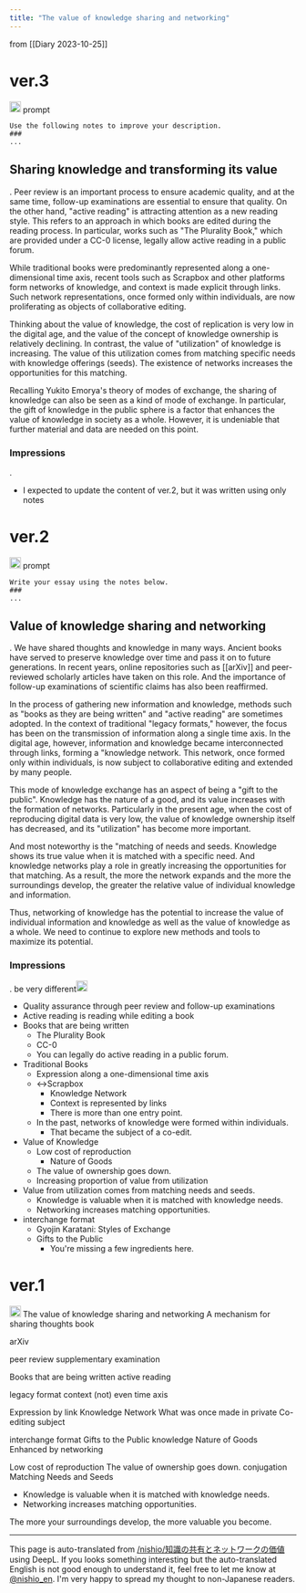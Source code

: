 ```yaml
---
title: "The value of knowledge sharing and networking"
---
```


from  [[Diary 2023-10-25]]

# ver.3
<img src='https://scrapbox.io/api/pages/nishio-en/gpt/icon' alt='gpt.icon' height="19.5"/>
prompt

```
Use the following notes to improve your description.
###
...
```


## Sharing knowledge and transforming its value
.
Peer review is an important process to ensure academic quality, and at the same time, follow-up examinations are essential to ensure that quality. On the other hand, "active reading" is attracting attention as a new reading style. This refers to an approach in which books are edited during the reading process. In particular, works such as "The Plurality Book," which are provided under a CC-0 license, legally allow active reading in a public forum.

While traditional books were predominantly represented along a one-dimensional time axis, recent tools such as Scrapbox and other platforms form networks of knowledge, and context is made explicit through links. Such network representations, once formed only within individuals, are now proliferating as objects of collaborative editing.

Thinking about the value of knowledge, the cost of replication is very low in the digital age, and the value of the concept of knowledge ownership is relatively declining. In contrast, the value of "utilization" of knowledge is increasing. The value of this utilization comes from matching specific needs with knowledge offerings (seeds). The existence of networks increases the opportunities for this matching.

Recalling Yukito Emorya's theory of modes of exchange, the sharing of knowledge can also be seen as a kind of mode of exchange. In particular, the gift of knowledge in the public sphere is a factor that enhances the value of knowledge in society as a whole. However, it is undeniable that further material and data are needed on this point.

### Impressions
.
- I expected to update the content of ver.2, but it was written using only notes

# ver.2
<img src='https://scrapbox.io/api/pages/nishio-en/gpt/icon' alt='gpt.icon' height="19.5"/>
prompt

```
Write your essay using the notes below.
###
...
```


## Value of knowledge sharing and networking
.
We have shared thoughts and knowledge in many ways. Ancient books have served to preserve knowledge over time and pass it on to future generations. In recent years, online repositories such as [[arXiv]] and peer-reviewed scholarly articles have taken on this role. And the importance of follow-up examinations of scientific claims has also been reaffirmed.

In the process of gathering new information and knowledge, methods such as "books as they are being written" and "active reading" are sometimes adopted. In the context of traditional "legacy formats," however, the focus has been on the transmission of information along a single time axis. In the digital age, however, information and knowledge became interconnected through links, forming a "knowledge network. This network, once formed only within individuals, is now subject to collaborative editing and extended by many people.

This mode of knowledge exchange has an aspect of being a "gift to the public". Knowledge has the nature of a good, and its value increases with the formation of networks. Particularly in the present age, when the cost of reproducing digital data is very low, the value of knowledge ownership itself has decreased, and its "utilization" has become more important.

And most noteworthy is the "matching of needs and seeds. Knowledge shows its true value when it is matched with a specific need. And knowledge networks play a role in greatly increasing the opportunities for that matching. As a result, the more the network expands and the more the surroundings develop, the greater the relative value of individual knowledge and information.

Thus, networking of knowledge has the potential to increase the value of individual information and knowledge as well as the value of knowledge as a whole. We need to continue to explore new methods and tools to maximize its potential.

### Impressions
.
be very different<img src='https://scrapbox.io/api/pages/nishio-en/nishio/icon' alt='nishio.icon' height="19.5"/>
- Quality assurance through peer review and follow-up examinations
- Active reading is reading while editing a book
- Books that are being written
    - The Plurality Book
    - CC-0
    - You can legally do active reading in a public forum.
- Traditional Books
    - Expression along a one-dimensional time axis
    - ↔Scrapbox
        - Knowledge Network
        - Context is represented by links
        - There is more than one entry point.
    - In the past, networks of knowledge were formed within individuals.
        - That became the subject of a co-edit.
- Value of Knowledge
    - Low cost of reproduction
        - Nature of Goods
    - The value of ownership goes down.
    - Increasing proportion of value from utilization
- Value from utilization comes from matching needs and seeds.
    - Knowledge is valuable when it is matched with knowledge needs.
    - Networking increases matching opportunities.
- interchange format
    - Gyojin Karatani: Styles of Exchange
    - Gifts to the Public
        - You're missing a few ingredients here.


# ver.1
<img src='https://scrapbox.io/api/pages/nishio-en/nishio/icon' alt='nishio.icon' height="19.5"/>
The value of knowledge sharing and networking
A mechanism for sharing thoughts
book

arXiv

peer review
supplementary examination

Books that are being written
active reading

legacy format
context
(not) even
time axis

Expression by link
Knowledge Network
What was once made in private
Co-editing subject

interchange format
Gifts to the Public
knowledge
Nature of Goods
Enhanced by networking

Low cost of reproduction
The value of ownership goes down.
conjugation
Matching Needs and Seeds
- Knowledge is valuable when it is matched with knowledge needs.
- Networking increases matching opportunities.

The more your surroundings develop, the more valuable you become.

---
This page is auto-translated from [/nishio/知識の共有とネットワークの価値](https://scrapbox.io/nishio/知識の共有とネットワークの価値) using DeepL. If you looks something interesting but the auto-translated English is not good enough to understand it, feel free to let me know at [@nishio_en](https://twitter.com/nishio_en). I'm very happy to spread my thought to non-Japanese readers.